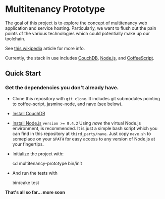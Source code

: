 # Multitenancy Prototype

The goal of this project is to explore the concept of multitenancy web application and service hosting. Particularly, we want to flush out the pain points of the various technologies which could potentially make up our toolchain.

See [this wikipedia](http://en.wikipedia.org/wiki/Multi-tenant) article for more info.

Currently, the stack in use includes [CouchDB](http://couchdb.apache.org/), [Node.js](http://nodejs.org/), and [CoffeeScript](http://jashkenas.github.com/coffee-script/).

## Quick Start

### Get the dependencies you don't already have.

* Clone this repository with `git clone`. It includes git submodules pointing to coffee-script, jasmine-node, and nave (see below).
* [Install CouchDB](http://wiki.apache.org/couchdb/Installation)
* [Install Node.js](https://github.com/joyent/node) `version >= 0.4.2`
    Using *nave* the virtual Node.js environment, is recommended. It is just a simple bash script which you can find in this repository at `third_party/nave`. Just copy `nave.sh` to someplace on your `$PATH` for easy access to any version of Node.js at your fingertips.
* Initialize the project with:

    cd multitenancy-prototype
    bin/init

* And run the tests with

    bin/cake test


__That's all so far... more soon__
